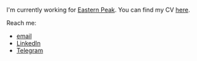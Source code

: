 I'm currently working for [Eastern Peak](https://easternpeak.com/). You can find my CV [here](https://docs.google.com/document/d/14YWIWuwvwuLKm4gViF2iv3aW4Huy8ciUOvLErNgs79E/edit?usp=sharing).


Reach me:
- [email](mailto:dimazuien@gmail.com)
- [LinkedIn](https://www.linkedin.com/in/dimazuien/)
- [Telegram](t.me/dimazuien)
